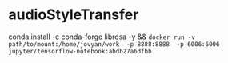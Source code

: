 # audioStyleTransfer
conda install -c conda-forge librosa -y && 
`docker run -v path/to/mount:/home/jovyan/work  -p 8888:8888  -p 6006:6006 jupyter/tensorflow-notebook:abdb27a6dfbb`
